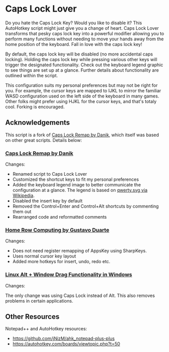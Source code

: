 # Caps Lock Lover #

Do you hate the Caps Lock Key? Would you like to disable it? This AutoHotkey script might just give you a change of heart. Caps Lock Lover transforms that pesky caps lock key into a powerful modifier allowing you to perform many functions without needing to move your hands away from the home position of the keyboard. Fall in love with the caps lock key!

By default, the caps lock key will be disabled (no more accidental caps locking). Holding the caps lock key while pressing various other keys will trigger the designated functionality. Check out the keyboard legend graphic to see things are set up at a glance. Further details about functionality are outlined within the script. 


This configuration suits my personal preferences but may not be right for you. For example, the cursor keys are mapped to IJKL to mirror the familiar WASD configuration used on the left side of the keyboard in many games. Other folks might prefer using HJKL for the cursor keys, and that's totaly cool. Forking is encouraged.


## Acknowledgements ##

This script is a fork of [Caps Lock Remap by Danik](https://gist.github.com/Danik/5808330/raw/d572399237ee5f1ccb3a50ba7ae3ebdc0df71883/capslock_remap_alt.ahk), which itself was based on other great scripts. Details below:

### [Caps Lock Remap by Danik](https://gist.github.com/Danik/5808330/raw/d572399237ee5f1ccb3a50ba7ae3ebdc0df71883/capslock_remap_alt.ahk) ###

Changes:

- Renamed script to Caps Lock Lover
- Customized the shortcut keys to fit my personal preferences
- Added the keyboard legend image to better communicate the configuration at a glance. The legend is based on [qwerty.svg via Wikipedia](https://en.wikipedia.org/wiki/File:Qwerty.svg).
- Disabled the insert key by default
- Removed the Control+Enter and Control+Alt shortcuts by commenting them out
- Rearranged code and reformatted comments

### [Home Row Computing by Gustavo Duarte](http://duartes.org/gustavo/blog/post/home-row-computing/) ###

Changes:

- Does not need register remapping of AppsKey using SharpKeys.
- Uses normal cursor key layout 
- Added more hotkeys for insert, undo, redo etc.

### [Linux Alt + Window Drag Functionality in Windows](http://www.howtogeek.com/howto/windows-vista/get-the-linux-altwindow-drag-functionality-in-windows/) ###

Changes:

The only change was using Caps Lock instead of Alt. This also removes problems in certain applications.

## Other Resources ##

Notepad++ and AutoHotkey resources:

- https://github.com/jNizM/ahk_notepad-plus-plus
- https://autohotkey.com/boards/viewtopic.php?t=50
